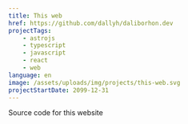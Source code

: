 ```yaml
---
title: This web
href: https://github.com/dallyh/daliborhon.dev
projectTags:
    - astrojs
    - typescript
    - javascript
    - react
    - web
language: en
image: /assets/uploads/img/projects/this-web.svg
projectStartDate: 2099-12-31
---
```


Source code for this website
